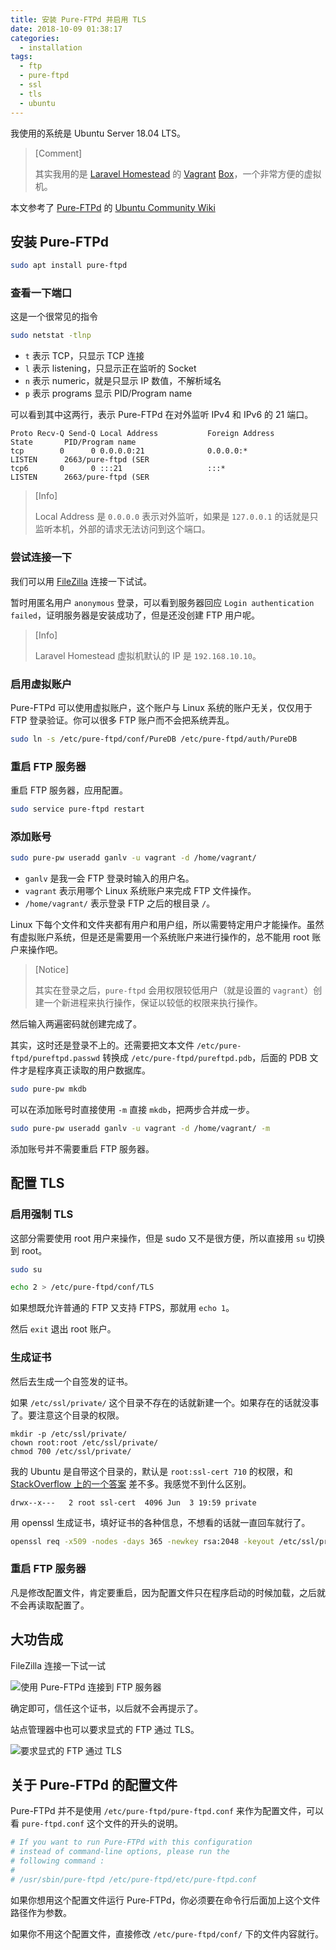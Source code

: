 ```yaml
---
title: 安装 Pure-FTPd 并启用 TLS
date: 2018-10-09 01:38:17
categories:
  - installation
tags:
  - ftp
  - pure-ftpd
  - ssl
  - tls
  - ubuntu
---
```


<!-- toc -->

我使用的系统是 Ubuntu Server 18.04 LTS。

> [Comment]
>
> 其实我用的是 [Laravel Homestead][homestead] 的 [Vagrant][vagrant] [Box][homestead-box]，一个非常方便的虚拟机。

本文参考了 [Pure-FTPd][pure-ftpd] 的 [Ubuntu Community Wiki][pure-ftpd-ubuntu-community-help]

## 安装 Pure-FTPd

```bash
sudo apt install pure-ftpd
```

### 查看一下端口

这是一个很常见的指令

```bash
sudo netstat -tlnp
```

* `t` 表示 TCP，只显示 TCP 连接
* `l` 表示 listening，只显示正在监听的 Socket
* `n` 表示 numeric，就是只显示 IP 数值，不解析域名
* `p` 表示 programs 显示 PID/Program name

可以看到其中这两行，表示 Pure-FTPd 在对外监听 IPv4 和 IPv6 的 21 端口。

```plain
Proto Recv-Q Send-Q Local Address           Foreign Address         State       PID/Program name
tcp        0      0 0.0.0.0:21              0.0.0.0:*               LISTEN      2663/pure-ftpd (SER
tcp6       0      0 :::21                   :::*                    LISTEN      2663/pure-ftpd (SER
```

> [Info]
>
> Local Address 是 `0.0.0.0` 表示对外监听，如果是 `127.0.0.1` 的话就是只监听本机，外部的请求无法访问到这个端口。

### 尝试连接一下

我们可以用 [FileZilla][filezilla] 连接一下试试。

暂时用匿名用户 `anonymous` 登录，可以看到服务器回应 `Login authentication failed`，证明服务器是安装成功了，但是还没创建 FTP 用户呢。

> [Info]
>
> Laravel Homestead 虚拟机默认的 IP 是 `192.168.10.10`。

### 启用虚拟账户

Pure-FTPd 可以使用虚拟账户，这个账户与 Linux 系统的账户无关，仅仅用于 FTP 登录验证。你可以很多 FTP 账户而不会把系统弄乱。

```bash
sudo ln -s /etc/pure-ftpd/conf/PureDB /etc/pure-ftpd/auth/PureDB
```

### 重启 FTP 服务器

重启 FTP 服务器，应用配置。

```bash
sudo service pure-ftpd restart
```

### 添加账号

```bash
sudo pure-pw useradd ganlv -u vagrant -d /home/vagrant/
```

* `ganlv` 是我一会 FTP 登录时输入的用户名。
* `vagrant` 表示用哪个 Linux 系统账户来完成 FTP 文件操作。
* `/home/vagrant/` 表示登录 FTP 之后的根目录 `/`。

Linux 下每个文件和文件夹都有用户和用户组，所以需要特定用户才能操作。虽然有虚拟账户系统，但是还是需要用一个系统账户来进行操作的，总不能用 root 账户来操作吧。

> [Notice]
>
> 其实在登录之后，`pure-ftpd` 会用权限较低用户（就是设置的 `vagrant`）创建一个新进程来执行操作，保证以较低的权限来执行操作。

然后输入两遍密码就创建完成了。

其实，这时还是登录不上的。还需要把文本文件 `/etc/pure-ftpd/pureftpd.passwd` 转换成 `/etc/pure-ftpd/pureftpd.pdb`，后面的 PDB 文件才是程序真正读取的用户数据库。

```bash
sudo pure-pw mkdb
```

可以在添加账号时直接使用 `-m` 直接 `mkdb`，把两步合并成一步。

```bash
sudo pure-pw useradd ganlv -u vagrant -d /home/vagrant/ -m
```

添加账号并不需要重启 FTP 服务器。

## 配置 TLS

### 启用强制 TLS

这部分需要使用 root 用户来操作，但是 sudo 又不是很方便，所以直接用 `su` 切换到 root。

```bash
sudo su
```

```bash
echo 2 > /etc/pure-ftpd/conf/TLS
```

如果想既允许普通的 FTP 又支持 FTPS，那就用 `echo 1`。

然后 `exit` 退出 root 账户。

### 生成证书

然后去生成一个自签发的证书。

如果 `/etc/ssl/private/` 这个目录不存在的话就新建一个。如果存在的话就没事了。要注意这个目录的权限。

```
mkdir -p /etc/ssl/private/
chown root:root /etc/ssl/private/
chmod 700 /etc/ssl/private/
```

我的 Ubuntu 是自带这个目录的，默认是 `root:ssl-cert 710` 的权限，和 [StackOverflow 上的一个答案][ubuntu-ssl-cert-permission] 差不多。我感觉不到什么区别。

```plain
drwx--x---   2 root ssl-cert  4096 Jun  3 19:59 private
```

用 openssl 生成证书，填好证书的各种信息，不想看的话就一直回车就行了。

```bash
openssl req -x509 -nodes -days 365 -newkey rsa:2048 -keyout /etc/ssl/private/pure-ftpd.pem -out /etc/ssl/private/pure-ftpd.pem
```

### 重启 FTP 服务器

凡是修改配置文件，肯定要重启，因为配置文件只在程序启动的时候加载，之后就不会再读取配置了。

## 大功告成

FileZilla 连接一下试一试

![使用 Pure-FTPd 连接到 FTP 服务器](/images/2018-10-09-install-pure-ftpd-enable-tls/filezilla-connect.jpg)

确定即可，信任这个证书，以后就不会再提示了。

站点管理器中也可以要求显式的 FTP 通过 TLS。

![要求显式的 FTP 通过 TLS](/images/2018-10-09-install-pure-ftpd-enable-tls/filezilla-explicit-tls.jpg)

## 关于 Pure-FTPd 的配置文件

Pure-FTPd 并不是使用 `/etc/pure-ftpd/pure-ftpd.conf` 来作为配置文件，可以看 `pure-ftpd.conf` 这个文件的开头的说明。

```conf
# If you want to run Pure-FTPd with this configuration
# instead of command-line options, please run the
# following command :
#
# /usr/sbin/pure-ftpd /etc/pure-ftpd/etc/pure-ftpd.conf
```

如果你想用这个配置文件运行 Pure-FTPd，你必须要在命令行后面加上这个文件路径作为参数。

如果你不用这个配置文件，直接修改 `/etc/pure-ftpd/conf/` 下的文件内容就行。

[pure-ftpd]: https://www.pureftpd.org/
[pure-ftpd-ubuntu-community-help]: https://help.ubuntu.com/community/PureFTP
[homestead]: https://laravel.com/docs/5.7/homestead
[vagrant]: https://www.vagrantup.com/
[homestead-box]: https://app.vagrantup.com/laravel/boxes/homestead
[filezilla]: https://filezilla-project.org/
[ubuntu-ssl-cert-permission]: https://serverfault.com/questions/259302/best-location-for-ssl-certificate-and-private-keys-on-ubuntu/259307#259307
